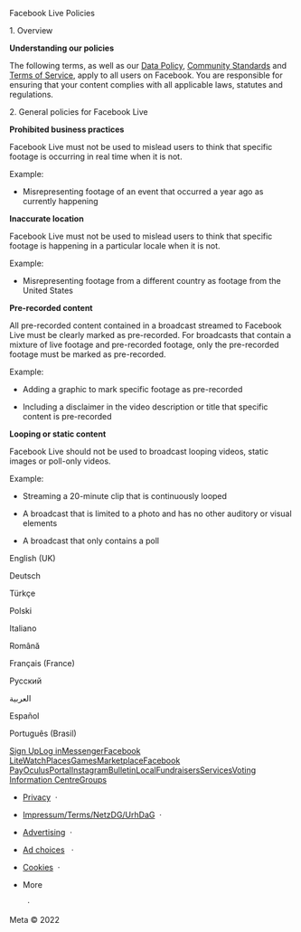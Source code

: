 Facebook Live Policies

1\. Overview

**Understanding our policies**

The following terms, as well as our [Data Policy](https://www.facebook.com/about/privacy/), [Community Standards](https://www.facebook.com/communitystandards/) and [Terms of Service](https://www.facebook.com/legal/terms), apply to all users on Facebook. You are responsible for ensuring that your content complies with all applicable laws, statutes and regulations.

2\. General policies for Facebook Live

**Prohibited business practices**

Facebook Live must not be used to mislead users to think that specific footage is occurring in real time when it is not.

Example:

* Misrepresenting footage of an event that occurred a year ago as currently happening

**Inaccurate location**

Facebook Live must not be used to mislead users to think that specific footage is happening in a particular locale when it is not.

Example:

* Misrepresenting footage from a different country as footage from the United States

**Pre-recorded content**

All pre-recorded content contained in a broadcast streamed to Facebook Live must be clearly marked as pre-recorded. For broadcasts that contain a mixture of live footage and pre-recorded footage, only the pre-recorded footage must be marked as pre-recorded.

Example:

* Adding a graphic to mark specific footage as pre-recorded

* Including a disclaimer in the video description or title that specific content is pre-recorded

**Looping or static content**

Facebook Live should not be used to broadcast looping videos, static images or poll-only videos.

Example:

* Streaming a 20-minute clip that is continuously looped

* A broadcast that is limited to a photo and has no other auditory or visual elements

* A broadcast that only contains a poll

English (UK)

Deutsch

Türkçe

Polski

Italiano

Română

Français (France)

Русский

العربية

Español

Português (Brasil)

[Sign Up](https://www.facebook.com/reg/)[Log in](https://www.facebook.com/login/)[Messenger](https://l.facebook.com/l.php?u=https%3A%2F%2Fmessenger.com%2F&h=AT1_0mkzHrGJ5v5PubQPzJsUPQrm4saax6jl8lvceMkToJqYbah_pj1XAPl1bZMyGXIH42-l1k5_4PBVvo5CFBGjPxQDWj_3saVpxi3w6COmeqwJljqLlMcRHlTu2sC7J6Q0LJVPwFkAspCDfQR-Nw)[Facebook Lite](https://www.facebook.com/lite/)[Watch](https://en-gb.facebook.com/watch/)[Places](https://www.facebook.com/places/)[Games](https://www.facebook.com/games/)[Marketplace](https://www.facebook.com/marketplace/)[Facebook Pay](https://pay.facebook.com/)[Oculus](https://l.facebook.com/l.php?u=https%3A%2F%2Fwww.oculus.com%2F&h=AT1_0mkzHrGJ5v5PubQPzJsUPQrm4saax6jl8lvceMkToJqYbah_pj1XAPl1bZMyGXIH42-l1k5_4PBVvo5CFBGjPxQDWj_3saVpxi3w6COmeqwJljqLlMcRHlTu2sC7J6Q0LJVPwFkAspCDfQR-Nw)[Portal](https://portal.facebook.com/)[Instagram](https://l.facebook.com/l.php?u=https%3A%2F%2Fwww.instagram.com%2F&h=AT1_0mkzHrGJ5v5PubQPzJsUPQrm4saax6jl8lvceMkToJqYbah_pj1XAPl1bZMyGXIH42-l1k5_4PBVvo5CFBGjPxQDWj_3saVpxi3w6COmeqwJljqLlMcRHlTu2sC7J6Q0LJVPwFkAspCDfQR-Nw)[Bulletin](https://l.facebook.com/l.php?u=https%3A%2F%2Fwww.bulletin.com%2F&h=AT1_0mkzHrGJ5v5PubQPzJsUPQrm4saax6jl8lvceMkToJqYbah_pj1XAPl1bZMyGXIH42-l1k5_4PBVvo5CFBGjPxQDWj_3saVpxi3w6COmeqwJljqLlMcRHlTu2sC7J6Q0LJVPwFkAspCDfQR-Nw)[Local](https://www.facebook.com/local/lists/245019872666104/)[Fundraisers](https://www.facebook.com/fundraisers/)[Services](https://www.facebook.com/biz/directory/)[Voting Information Centre](https://www.facebook.com/votinginformationcenter/?entry_point=c2l0ZQ%3D%3D)[Groups](https://www.facebook.com/groups/explore/)

* [Privacy](https://en-gb.facebook.com/privacy/explanation/)  ·
* [Impressum/Terms/NetzDG/UrhDaG](https://en-gb.facebook.com/terms?ref=pf)  ·
* [Advertising](https://en-gb.facebook.com/business/)  ·
* [Ad choices](https://en-gb.facebook.com/help/568137493302217)   ·
* [Cookies](https://en-gb.facebook.com/policies/cookies/)  ·
* More
    
      ·

Meta © 2022